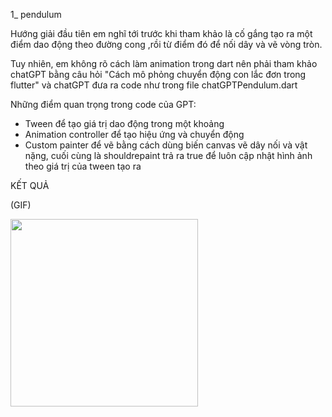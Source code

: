 
1_ pendulum

Hướng giải đầu tiên em nghĩ tới trước khi tham khảo là cố gắng tạo ra một điểm dao động theo đường cong ,rồi từ điểm đó để nối dây và vẽ vòng tròn.

Tuy nhiên, em không rõ cách làm animation trong dart nên phải tham khảo chatGPT bằng câu hỏi "Cách mô phỏng chuyển động con lắc đơn trong flutter" và chatGPT đưa ra code như trong file chatGPTPendulum.dart

Những điểm quan trọng trong code của GPT:
- Tween để tạo giá trị dao động trong một khoảng
- Animation controller để tạo hiệu ứng và chuyển động
- Custom painter để vẽ bằng cách dùng biến canvas vẽ dây nối và vật nặng, cuối cùng là shouldrepaint trả ra true để luôn cập nhật hình ảnh theo giá trị của tween tạo ra

KẾT QUẢ

(GIF)

  <img src="https://github.com/user-attachments/assets/ce2d76c1-7782-4177-a134-658de6043730" width="300"/>

